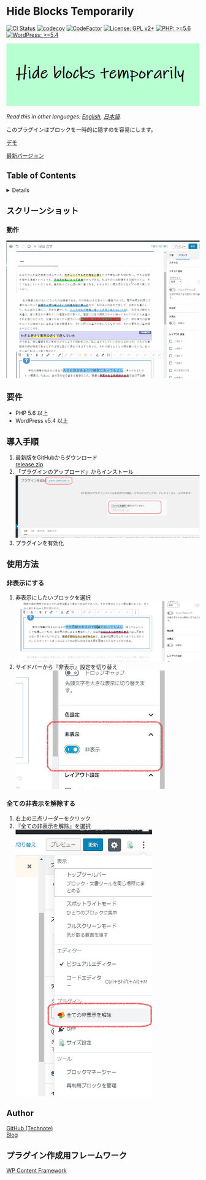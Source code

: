 # Hide Blocks Temporarily

[![CI Status](https://github.com/technote-space/hide-blocks-temporarily/workflows/CI/badge.svg)](https://github.com/technote-space/hide-blocks-temporarily/actions)
[![codecov](https://codecov.io/gh/technote-space/hide-blocks-temporarily/branch/master/graph/badge.svg)](https://codecov.io/gh/technote-space/hide-blocks-temporarily)
[![CodeFactor](https://www.codefactor.io/repository/github/technote-space/hide-blocks-temporarily/badge)](https://www.codefactor.io/repository/github/technote-space/hide-blocks-temporarily)
[![License: GPL v2+](https://img.shields.io/badge/License-GPL%20v2%2B-blue.svg)](http://www.gnu.org/licenses/gpl-2.0.html)
[![PHP: >=5.6](https://img.shields.io/badge/PHP-%3E%3D5.6-orange.svg)](http://php.net/)
[![WordPress: >=5.4](https://img.shields.io/badge/WordPress-%3E%3D5.4-brightgreen.svg)](https://wordpress.org/)

![banner](https://raw.githubusercontent.com/technote-space/hide-blocks-temporarily/images/assets/banner-772x250.png)

*Read this in other languages: [English](README.md), [日本語](README.ja.md).*

このプラグインはブロックを一時的に隠すのを容易にします。  

[デモ](https://technote-space.github.io/hide-blocks-temporarily)

[最新バージョン](https://github.com/technote-space/hide-blocks-temporarily/releases/latest/download/release.zip)

## Table of Contents

<!-- START doctoc generated TOC please keep comment here to allow auto update -->
<!-- DON'T EDIT THIS SECTION, INSTEAD RE-RUN doctoc TO UPDATE -->
<details>
<summary>Details</summary>

- [スクリーンショット](#%E3%82%B9%E3%82%AF%E3%83%AA%E3%83%BC%E3%83%B3%E3%82%B7%E3%83%A7%E3%83%83%E3%83%88)
  - [動作](#%E5%8B%95%E4%BD%9C)
- [要件](#%E8%A6%81%E4%BB%B6)
- [導入手順](#%E5%B0%8E%E5%85%A5%E6%89%8B%E9%A0%86)
- [使用方法](#%E4%BD%BF%E7%94%A8%E6%96%B9%E6%B3%95)
  - [非表示にする](#%E9%9D%9E%E8%A1%A8%E7%A4%BA%E3%81%AB%E3%81%99%E3%82%8B)
  - [全ての非表示を解除する](#%E5%85%A8%E3%81%A6%E3%81%AE%E9%9D%9E%E8%A1%A8%E7%A4%BA%E3%82%92%E8%A7%A3%E9%99%A4%E3%81%99%E3%82%8B)
- [Author](#author)
- [プラグイン作成用フレームワーク](#%E3%83%97%E3%83%A9%E3%82%B0%E3%82%A4%E3%83%B3%E4%BD%9C%E6%88%90%E7%94%A8%E3%83%95%E3%83%AC%E3%83%BC%E3%83%A0%E3%83%AF%E3%83%BC%E3%82%AF)

</details>
<!-- END doctoc generated TOC please keep comment here to allow auto update -->

## スクリーンショット
### 動作
![動作](https://raw.githubusercontent.com/technote-space/hide-blocks-temporarily/images/assets/screenshot-1.gif)

## 要件
- PHP 5.6 以上
- WordPress v5.4 以上

## 導入手順
1. 最新版をGitHubからダウンロード  
[release.zip](https://github.com/technote-space/hide-blocks-temporarily/releases/latest/download/release.zip)
2. 「プラグインのアップロード」からインストール
![install](https://raw.githubusercontent.com/technote-space/screenshots/master/misc/install-wp-plugin.png)
3. プラグインを有効化 

## 使用方法
### 非表示にする
1. 非表示にしたいブロックを選択  
![Select block](https://raw.githubusercontent.com/technote-space/hide-blocks-temporarily/images/assets/select-block.png)  
2. サイドバーから『非表示』設定を切り替え  
![Sidebar](https://raw.githubusercontent.com/technote-space/hide-blocks-temporarily/images/assets/sidebar.png)
### 全ての非表示を解除する
1. 右上の三点リーダーをクリック  
2. 『全ての非表示を解除』を選択  
![Remove All Hide Styles](https://raw.githubusercontent.com/technote-space/hide-blocks-temporarily/images/assets/screenshot-2.png)

## Author
[GitHub (Technote)](https://github.com/technote-space)  
[Blog](https://technote.space)

## プラグイン作成用フレームワーク
[WP Content Framework](https://github.com/wp-content-framework/core)
